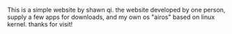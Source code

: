 This is a simple website by shawn qi.
the website developed by one person, supply a few apps for downloads, and my own os "airos" based on linux kernel.
thanks for visit!
